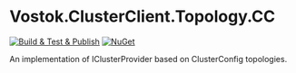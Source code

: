# Vostok.ClusterClient.Topology.CC

[![Build & Test & Publish](https://github.com/vostok/clusterclient.topology.cc/actions/workflows/ci.yml/badge.svg)](https://github.com/vostok/clusterclient.topology.cc/actions/workflows/ci.yml)
[![NuGet](https://img.shields.io/nuget/v/Vostok.ClusterClient.Topology.CC.svg)](https://www.nuget.org/packages/Vostok.ClusterClient.Topology.CC)

An implementation of IClusterProvider based on ClusterConfig topologies.
